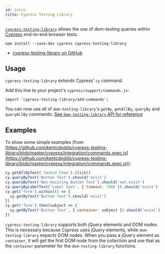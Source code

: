 ```yaml
---
id: intro
title: Cypress Testing Library
---
```


[`cypress-testing-library`][gh] allows the use of dom-testing queries within
[Cypress](https://cypress.io) end-to-end browser tests.

```
npm install --save-dev cypress cypress-testing-library
```

- [cypress-testing-library on GitHub][gh]

## Usage

`cypress-testing-library` extends Cypress' `cy` command.

Add this line to your project's `cypress/support/commands.js`:

```
import 'cypress-testing-library/add-commands';
```

You can now use all of `dom-testing-library`'s `getBy`, `getAllBy`, `queryBy`
and `queryAllBy` commands.
[See `dom-testing-library` API for reference](dom-testing-library/api-queries.md)

## Examples

To show some simple examples (from
[https://github.com/kentcdodds/cypress-testing-library/blob/master/cypress/integration/commands.spec.js](https://github.com/kentcdodds/cypress-testing-library/blob/master/cypress/integration/commands.spec.js)):

```javascript
cy.getAllByText('Jackie Chan').click()
cy.queryByText('Button Text').should('exist')
cy.queryByText('Non-existing Button Text').should('not.exist')
cy.queryByLabelText('Label text', { timeout: 7000 }).should('exist')
cy.get('form').within(() => {
  cy.getByText('Button Text').should('exist')
})
cy.get('form').then(subject => {
  cy.getByText('Button Text', { container: subject }).should('exist')
})
```

`cypress-testing-library` supports both jQuery elements and DOM nodes. This is
necessary because Cypress uses jQuery elements, while `dom-testing-library`
expects DOM nodes. When you pass a jQuery element as `container`, it will get
the first DOM node from the collection and use that as the `container` parameter
for the `dom-testing-library` functions.

[gh]: https://github.com/kentcdodds/cypress-testing-library
